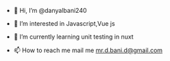 - 👋 Hi, I’m @danyalbani240
- 👀 I’m interested in Javascript,Vue js
- 🌱 I’m currently learning unit testing in nuxt

- 📫 How to reach me mail me mr.d.bani.d@gmail.com
